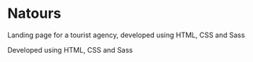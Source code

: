 # Natours
Landing page for a tourist agency, developed using HTML, CSS and Sass

Developed using HTML, CSS and Sass
